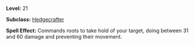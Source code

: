 <!-- TITLE: Spell: Thorny Vine -->
<!-- SUBTITLE:  -->

**Level:** 21

**Subclass:** [Hedgecrafter](hedgecrafter)

**Spell Effect:** Commands roots to take hold of your target, doing between 31 and 60 damage and preventing their movement.